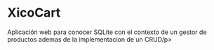 # XicoCart

<p>Aplicación web para conocer SQLite con el contexto de un gestor de productos ademas de la implementacion de un CRUD/p>
